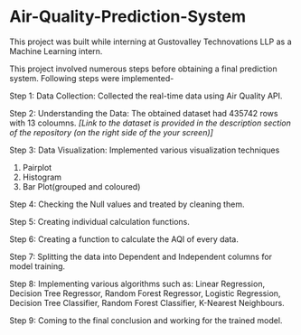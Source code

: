 # Air-Quality-Prediction-System

This project was built while interning at Gustovalley Technovations LLP as a Machine Learning intern.

This project involved numerous steps before obtaining a final prediction system. Following steps were implemented- 

Step 1: Data Collection: Collected the real-time data using Air Quality API.

Step 2: Understanding the Data: The obtained dataset had 435742 rows with 13 coloumns. <i>[Link to the dataset is provided in the description section of the repository (on the right side of the your screen)] </i> 

Step 3: Data Visualization: Implemented various visualization techniques
1. Pairplot
2. Histogram
3. Bar Plot(grouped and coloured)

Step 4: Checking the Null values and treated by cleaning them.

Step 5: Creating individual calculation functions.

Step 6: Creating a function to calculate the AQI of every data.

Step 7: Splitting the data into Dependent and Independent columns for model training.

Step 8: Implementing various algorithms such as: Linear Regression, Decision Tree Regressor, Random Forest Regressor, Logistic Regression, Decision Tree Classifier, Random Forest Classifier, K-Nearest Neighbours.

Step 9: Coming to the final conclusion and working for the trained model.
